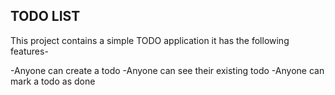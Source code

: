 ## TODO LIST
This project contains a simple TODO application 
 it has the following features-
 
-Anyone can create a todo
-Anyone can see their existing todo
-Anyone can mark a todo as done
